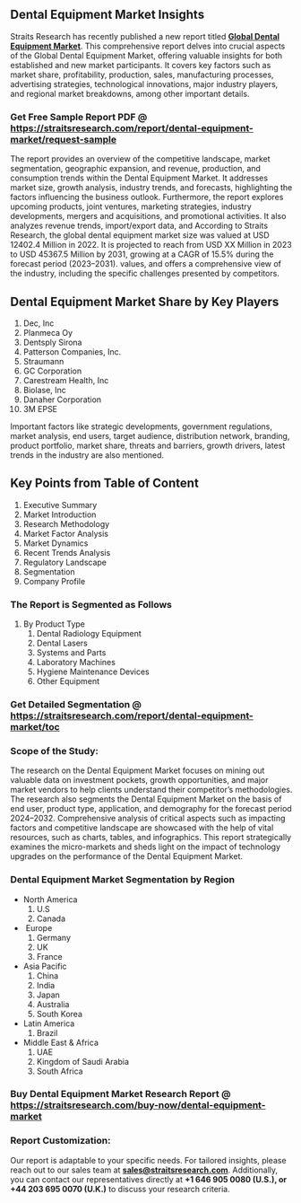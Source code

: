 <h2>Dental Equipment Market Insights</h2>
<p>Straits Research has recently published a new report titled <strong><a href=https://straitsresearch.com/report/dental-equipment-market>Global Dental Equipment Market</a></strong>. This comprehensive report delves into crucial aspects of the Global Dental Equipment Market, offering valuable insights for both established and new market participants. It covers key factors such as market share, profitability, production, sales, manufacturing processes, advertising strategies, technological innovations, major industry players, and regional market breakdowns, among other important details.</p>
<h3><strong>Get Free Sample Report PDF @ <a href=https://straitsresearch.com/report/dental-equipment-market/request-sample>https://straitsresearch.com/report/dental-equipment-market/request-sample</a></strong></h3>
<p>The report provides an overview of the competitive landscape, market segmentation, geographic expansion, and revenue, production, and consumption trends within the Dental Equipment Market. It addresses market size, growth analysis, industry trends, and forecasts, highlighting the factors influencing the business outlook. Furthermore, the report explores upcoming products, joint ventures, marketing strategies, industry developments, mergers and acquisitions, and promotional activities. It also analyzes revenue trends, import/export data, and According to Straits Research, the global dental equipment market size was valued at USD 12402.4 Million in 2022. It is projected to reach from USD XX Million in 2023 to USD 45367.5 Million by 2031, growing at a CAGR of 15.5% during the forecast period (2023–2031). values, and offers a comprehensive view of the industry, including the specific challenges presented by competitors.</p>
<h2><strong>Dental Equipment Market Share by Key Players</strong></h2>
<p><ol>
<li>Dec, Inc</li>
<li>Planmeca Oy</li>
<li>Dentsply Sirona</li>
<li>Patterson Companies, Inc.</li>
<li>Straumann</li>
<li>GC Corporation</li>
<li>Carestream Health, Inc</li>
<li>Biolase, Inc</li>
<li>Danaher Corporation</li>
<li>3M EPSE</li>
</ol></p>
<p>Important factors like strategic developments, government regulations, market analysis, end users, target audience, distribution network, branding, product portfolio, market share, threats and barriers, growth drivers, latest trends in the industry are also mentioned.</p>
<h2><strong>Key Points from Table of Content</strong></h2>
<ol>
<li>Executive Summary</li>
<li>Market Introduction</li>
<li>Research Methodology</li>
<li>Market Factor Analysis</li>
<li>Market Dynamics</li>
<li>Recent Trends Analysis</li>
<li>Regulatory Landscape</li>
<li>Segmentation</li>
<li>Company Profile</li>
</ol>
<h3>The Report is Segmented as Follows</h3>
<p><ol>
<li>By Product Type
<ol>
<li>Dental Radiology Equipment</li>
<li>Dental Lasers</li>
<li>Systems and Parts</li>
<li>Laboratory Machines</li>
<li>Hygiene Maintenance Devices</li>
<li>Other Equipment</li>
</ol>
</li>
</ol></p>
<h3><strong>Get Detailed Segmentation @ <a href=https://straitsresearch.com/report/dental-equipment-market/toc>https://straitsresearch.com/report/dental-equipment-market/toc</a></strong></h3>
<h3><strong>Scope of the Study:</strong></h3>
<p>The research on the Dental Equipment Market focuses on mining out valuable data on investment pockets, growth opportunities, and major market vendors to help clients understand their competitor&rsquo;s methodologies. The research also segments the Dental Equipment Market on the basis of end user, product type, application, and demography for the forecast period 2024&ndash;2032. Comprehensive analysis of critical aspects such as impacting factors and competitive landscape are showcased with the help of vital resources, such as charts, tables, and infographics. This report strategically examines the micro-markets and sheds light on the impact of technology upgrades on the performance of the Dental Equipment Market.</p>
<h3>Dental Equipment Market Segmentation by Region</h3>
<ul>
<li>North America
<ol>
<li>U.S</li>
<li>Canada</li>
</ol>
</li>
<li>&nbsp;Europe
<ol>
<li>Germany</li>
<li>UK</li>
<li>France</li>
</ol>
</li>
<li>Asia Pacific
<ol>
<li>China</li>
<li>India</li>
<li>Japan</li>
<li>Australia</li>
<li>South Korea</li>
</ol>
</li>
<li>Latin America
<ol>
<li>Brazil</li>
</ol>
</li>
<li>Middle East &amp; Africa
<ol>
<li>UAE</li>
<li>Kingdom of Saudi Arabia</li>
<li>South Africa</li>
</ol>
</li>
</ul>
<h3><strong>Buy Dental Equipment Market Research Report @ <a href=https://straitsresearch.com/buy-now/dental-equipment-market>https://straitsresearch.com/buy-now/dental-equipment-market</a></strong></h3>
<h3>Report Customization:</h3>
<p>Our report is adaptable to your specific needs. For tailored insights, please reach out to our sales team at <strong><a href=mailto:sales@straitsresearch.com>sales@straitsresearch.com</a></strong>. Additionally, you can contact our representatives directly at <strong>+1 646 905 0080 (U.S.), or +44 203 695 0070 (U.K.)</strong> to discuss your research criteria.</p>
